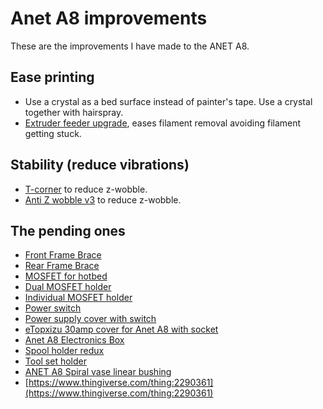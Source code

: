 # Anet A8 improvements

These are the improvements I have made to the ANET A8.

## Ease printing

+ Use a crystal as a bed surface instead of painter's tape. Use a crystal together with hairspray.
+ [Extruder feeder upgrade](extruder.md), eases filament removal avoiding filament getting stuck.

## Stability (reduce vibrations)

+ [T-corner](t-corner.md) to reduce z-wobble.
+ [Anti Z wobble v3](anti-z-wobble.md) to reduce z-wobble.

## The pending ones

* [Front Frame Brace](https://www.thingiverse.com/thing:1857991)
* [Rear Frame Brace](https://www.thingiverse.com/thing:1852358)
* [MOSFET for hotbed](mosfet-hotbed.md)
* [Dual MOSFET holder](https://www.thingiverse.com/thing:2086107)
* [Individual MOSFET holder](https://www.thingiverse.com/thing:2018906)
* [Power switch](power-switch.md)
* [Power supply cover with switch](https://www.thingiverse.com/thing:2320216)
* [eTopxizu 30amp cover for Anet A8 with socket](https://www.thingiverse.com/thing:2410085)
* [Anet A8 Electronics Box](https://www.thingiverse.com/thing:2736372)
* [Spool holder redux](spool-holder-redux.md)
* [Tool set holder](https://www.thingiverse.com/thing:1539675)
* [ANET A8 Spiral vase linear bushing](https://www.thingiverse.com/thing:2537701)
* [https://www.thingiverse.com/thing:2290361](https://www.thingiverse.com/thing:2290361)